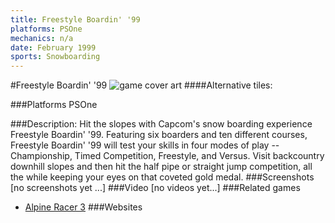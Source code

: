 ```yaml
---
title: Freestyle Boardin' '99
platforms: PSOne
mechanics: n/a
date: February 1999
sports: Snowboarding
---
```

#Freestyle Boardin' '99
![game cover art](//images.igdb.com/igdb/image/upload/t_cover_big/s2vvpfwdm2ybiw3tzhnr.jpg "Logo Title Text 1")
####Alternative tiles:

###Platforms
PSOne

###Description:
Hit the slopes with Capcom's snow boarding experience Freestyle Boardin' '99. Featuring six boarders and ten different courses, Freestyle Boardin' '99 will test your skills in four modes of play -- Championship, Timed Competition, Freestyle, and Versus. Visit backcountry downhill slopes and then hit the half pipe or straight jump competition, all the while keeping your eyes on that coveted gold medal.
###Screenshots
[no screenshots yet ...]
###Video
[no videos yet...]
###Related games
* [Alpine Racer 3](/games/alpine-racer-3-68269/)
###Websites

